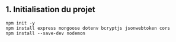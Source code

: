  ## 1. Initialisation du projet
```
npm init -y
npm install express mongoose dotenv bcryptjs jsonwebtoken cors
npm install --save-dev nodemon
```



